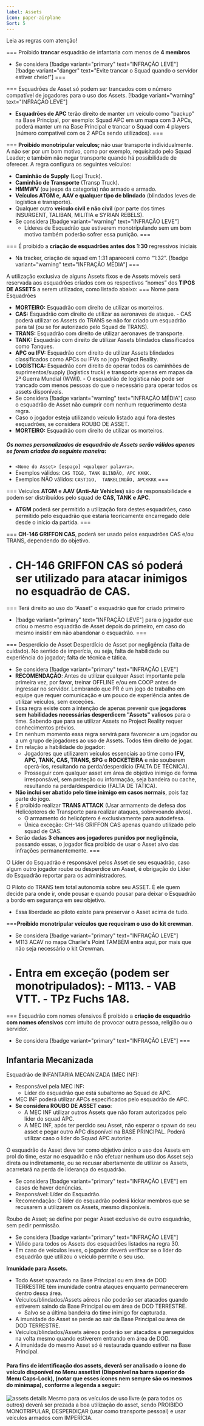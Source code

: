 ```yaml
---
label: Assets
icon: paper-airplane
Sort: 5
---
```

Leia as regras com atenção!

=== Proibido **trancar** esquadrão de infantaria com menos de **4 membros**
- Se considera [!badge variant="primary" text="INFRAÇÃO LEVE"]
  [!badge variant="danger" text="Evite trancar o Squad quando o servidor estiver cheio!"]
===


=== Esquadrões de Asset só podem ser trancados com o número compatível de jogadores para o uso dos Assets.
[!badge variant="warning" text="INFRAÇÃO LEVE"]
- **Esquadrões de APC** terão direito de manter um veículo como "backup" na Base Principal, por exemplo: Squad APC em um mapa com 3 APCs, poderá manter um na Base Principal e trancar o Squad com 4 players (número compatível com os 2 APCs sendo utilizados).
===


=== **Proibido monotripular veículos;** não usar transporte individualmente.
A não ser por um bom motivo, como por exemplo, requisitado pelo Squad Leader; e também não negar transporte quando há possibilidade de oferecer. A regra configura os seguintes veículos:
- **Caminhão de Supply** (Logi Truck).
- **Caminhão de Transporte** (Transp Truck).
- **HMMWV** (ou jeeps da categoria) não armado e armado.
- **Veículos ATGM e, AAV e qualquer tipo de blindado** (blindados leves de logística e transporte).
- Qualquer outro **veículo civil e não civil** (por parte dos times INSURGENT, TALIBAN, MILITIA e SYRIAN REBELS).
- Se considera [!badge variant="warning" text="INFRAÇÃO LEVE"]
    - Líderes de Esquadrão que estiverem monotripulando sem um bom motivo também poderão sofrer essa punição.
  ===

=== É proibido a **criação de esquadrões antes dos 1:30** regressivos iniciais
- Na tracker, criação de squad em 1:31 aparecerá como “1:32”.
[!badge variant="warning" text="INFRAÇÃO MÉDIA"]
===

A utilização exclusiva de alguns Assets fixos e de Assets móveis será reservada aos esquadrões criados com os respectivos “nomes” dos **TIPOS DE ASSETS** a serem utilizados, como listado abaixo:
=== Nome para Esquadrões
- **MORTEIRO:** Esquadrão com direito de utilizar os morteiros.
- **CAS:** Esquadrão com direito de utilizar as aeronaves de ataque.
        - CAS poderá utilizar os Assets do TRANS se não for criado um esquadrão para tal (ou se for autorizado pelo Squad de TRANS).
- **TRANS:** Esquadrão com direito de utilizar aeronaves de transporte.
- **TANK:** Esquadrão com direito de utilizar Assets blindados classificados como Tanques.
- **APC ou IFV:** Esquadrão com direito de utilizar Assets blindados classificados como APCs ou IFVs no jogo Project Reality.
- **LOGÍSTICA:** Esquadrão com direito de operar todos os caminhões de suprimentos/supply (logistics truck) e transporte apenas em mapas da 2ª Guerra Mundial (WWII).
        - O esquadrão de logística não pode ser trancado com menos pessoas do que o necessário para operar todos os assets disponíveis.
- Se considera [!badge variant="warning" text="INFRAÇÃO MÉDIA"] caso o esquadrão de Asset não cumprir com nenhum requerimento desta regra.
- Caso o jogador esteja utilizando veículo listado aqui fora destes esquadrões, se considera ROUBO DE ASSET.
- **MORTEIRO:** Esquadrão com direito de utilizar os morteiros.
##### Os nomes personalizados de esquadrão de Assets serão válidos apenas se forem criados da seguinte maneira:
- `<Nome do Asset> [espaço] <qualquer palavra>`.
- Exemplos válidos: `CAS TIGO, TANK BLINDÃO, APC KKKK.`
- Exemplos NÃO válidos: `CASTIGO,  TANKBLINDÃO, APCKKKK`
===
  
=== Veículos **ATGM** e **AAV** **(Anti-Air Vehicles)** são de responsabilidade e podem ser distribuídos pelo squad de **CAS, TANK e APC**.
- **ATGM** poderá ser permitido a utilização fora destes esquadrões, caso permitido pelo esquadrão que estaria teoricamente encarregado dele desde o início da partida.
===
  
=== **CH-146 GRIFFON CAS**, poderá ser usado pelos esquadrões CAS e/ou TRANS, dependendo do objetivo.
- CH-146 GRIFFON CAS só poderá ser utilizado para atacar inimigos no esquadrão de **CAS.**
  ===




=== Terá direito ao uso do “Asset” o esquadrão que for criado primeiro
- [!badge variant="primary" text="INFRAÇÃO LEVE"] para o jogador que criou o mesmo esquadrão de Asset depois do primeiro, em caso do mesmo insistir em não abandonar o esquadrão.
===

=== Desperdício de Asset 
Desperdício de Asset por negligência (falta de cuidado). No sentido de imperícia, ou seja, falta de habilidade ou experiência do jogador; falta de técnica e tática.
- Se considera [!badge variant="primary" text="INFRAÇÃO LEVE"]
- **RECOMENDAÇÃO**: Antes de utilizar qualquer Asset importante pela primeira vez, por favor, treinar OFFLINE e/ou em COOP antes de ingressar no servidor. Lembrando que PR é um jogo de trabalho em equipe que requer comunicação e um pouco de experiência antes de utilizar veículos, sem exceções.
- Essa regra existe com a intenção de apenas prevenir que **jogadores sem habilidades necessárias desperdicem "Assets" valiosos** para o time. Sabendo que para se utilizar Assets no Project Reality requer conhecimentos prévios.
- Em nenhum momento essa regra servirá para favorecer a um jogador ou a um grupo de jogadores ao uso de Assets. Todos têm direito de jogar.
- Em relação a habilidade do jogador:
    - Jogadores que utilizarem veículos essenciais ao time como **IFV, APC, TANK, CAS, TRANS, SPG** e **ROCKETEIRA** e não souberem operá-los, resultando na perda/desperdício (FALTA DE TÉCNICA).
    - Prosseguir com qualquer asset em área de objetivo inimigo de forma irresponsável, sem proteção ou informação, seja bandeira ou cache, resultando na perda/desperdício (FALTA DE TÁTICA).
- **Não inclui ser abatido pelo time inimigo em casos normais**, pois faz parte do jogo.
- É proibido realizar **TRANS ATTACK** (Usar armamento de defesa dos Helicópteros de Transporte para realizar ataques, sobrevoando alvos).
    - O armamento do helicóptero é exclusivamente para autodefesa.
    - Única exceção: CH-146 GRIFFON CAS apenas quando utilizado pelo squad de CAS.
- Serão dadas **3 chances aos jogadores punidos por negligência,** passando essas, o jogador fica proibido de usar o Asset alvo das infrações permanentemente.
===
  
O Líder do Esquadrão é responsável pelos Asset de seu esquadrão, caso algum outro jogador roube ou desperdice um Asset, é obrigação do Líder do Esquadrão reportar para os administradores.

O Piloto do TRANS tem total autonomia sobre seu ASSET. É ele quem decide para onde ir, onde pousar e quando pousar para deixar o Esquadrão a bordo em segurança em seu objetivo.
- Essa liberdade ao piloto existe para preservar o Asset acima de tudo.

===**Proibido monotripular veículos que requeiram o uso do kit crewman**.
- Se considera [!badge variant="primary" text="INFRAÇÃO LEVE"]
- M113 ACAV no mapa Charlie's Point TAMBÉM entra aqui, por mais que não seja necessário o kit Crewman.
- **Entra em exceção** (podem ser monotripulados):
        - M113.
        - VAB VTT.
        - TPz Fuchs 1A8.
  ===
=== Esquadrão com nomes ofensivos
É proibido a **criação de esquadrão com nomes ofensivos** com intuito de provocar outra pessoa, religião ou o servidor.
- Se considera [!badge variant="primary" text="INFRAÇÃO LEVE"]
===
## Infantaria Mecanizada  
Esquadrão de INFANTARIA MECANIZADA (MEC INF):
- Responsável pela MEC INF:
    - Líder do esquadrão que está subalterno ao Squad de APC.
- MEC INF poderá utilizar APCs especificados pelo esquadrão de APC.
- **Se considera ROUBO DE ASSET caso**:
    - A MEC INF utilizar outros Assets que não foram autorizados pelo líder do squad APC.
    - A MEC INF, após ter perdido seu Asset, não esperar o spawn do seu asset e pegar outro APC disponível na BASE PRINCIPAL. Poderá utilizar caso o líder do Squad APC autorize.

O esquadrão de Asset deve ter como objetivo único o uso dos Assets em prol do time, estar no esquadrão e não efetuar nenhum uso dos Asset seja direta ou indiretamente, ou se recusar abertamente de utilizar os Assets, acarretará na perda de liderança do esquadrão.
- Se considera [!badge variant="primary" text="INFRAÇÃO LEVE"] em casos de haver denúncias.
- Responsável: Líder do Esquadrão.
- Recomendação: O líder do esquadrão poderá kickar membros que se recusarem a utilizarem os Assets, mesmo disponíveis.

Roubo de Asset; se define por pegar Asset exclusivo de outro esquadrão, sem pedir permissão.
- Se considera [!badge variant="primary" text="INFRAÇÃO LEVE"]
- Válido para todos os Assets dos esquadrões listados na regra 30.
- Em caso de veículos leves, o jogador deverá verificar se o líder do esquadrão que utilizou o veículo permite o seu uso.

**Imunidade para Assets.**
- Todo Asset spawnado na Base Principal ou em área de DOD TERRESTRE têm imunidade contra ataques enquanto permanecerem dentro dessa área.
- Veículos/blindados/Assets aéreos não poderão ser atacados quando estiverem saindo da Base Principal ou em área de DOD TERRESTRE.
    - Salvo se a última bandeira do time inimigo for capturada.
- A imunidade do Asset se perde ao sair da Base Principal ou área de DOD TERRESTRE.
- Veículos/blindados/Assets aéreos poderão ser atacados e perseguidos na volta mesmo quando estiverem entrando em área de DOD.
- A imunidade do mesmo Asset só é restaurada quando estiver na Base Principal.


#### Para fins de identificação dos assets, deverá ser analisado o ícone do veículo disponível no Menu assetlist (Disponível na barra superior do Menu Caps-Lock), (notar que esses ícones nem sempre são os mesmos do minimapa), conforme a legenda a seguir:
![assets details](https://www.divsul.org/images/divsul-riles-assets-1.png)
Mesmo para os veículos de uso livre (e para todos os outros) deverá ser prezada a boa utilização do asset, sendo PROIBIDO MONOTRIPULAR, DESPERDIÇAR (usar como transporte pessoal) e usar veículos armados com IMPERÍCIA.
